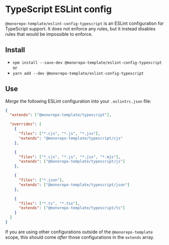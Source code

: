 # TypeScript ESLint config

`@monorepo-template/eslint-config-typescript` is an ESLint configuration for
TypeScript support. It does not enforce any rules, but it instead disables
rules that would be impossible to enforce.

## Install

- `npm install --save-dev @monorepo-template/eslint-config-typescript` or
- `yarn add --dev @monorepo-template/eslint-config-typescript`

## Use

_Merge_ the following ESLint configuration into your `.eslintrc.json` file:

```json
{
  "extends": ["@monorepo-template/typescript"],

  "overrides": [
    {
      "files": ["*.cjs", "*.js", "*.jsx"],
      "extends": "@monorepo-template/typescript/cjs"
    },

    {
      "files": ["*.cjs", "*.js", "*.jsx", "*.mjs"],
      "extends": ["@monorepo-template/typescript/js"]
    },

    {
      "files": ["*.json"],
      "extends": ["@monorepo-template/typescript/json"]
    },

    {
      "files": ["*.ts", "*.tsx"],
      "extends": ["@monorepo-template/typescript/ts"]
    }
  ]
}
```

If you are using other configurations outside of the `@monorepo-template` scope,
this should come _after_ those configurations in the `extends` array.
